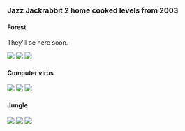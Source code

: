 ### Jazz Jackrabbit 2 home cooked levels from 2003
#### Forest
They'll be here soon.

![](data/jazz2/metsa.png)
![](data/jazz2/metsa_jcs.png)
![](data/jazz2/metsa_jcs2.png)

#### Computer virus 

![](data/jazz2/tietokone_virus.png)
![](data/jazz2/tietokone_virus_jcs.png)
![](data/jazz2/tietokone_virus_jcs2.png)

#### Jungle

![](data/jazz2/viidakko.png)
![](data/jazz2/viidakko_jcs.png)
![](data/jazz2/viidakko_jcs2.png)

